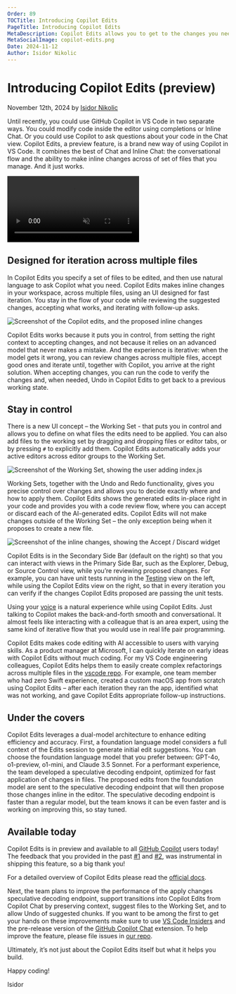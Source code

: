 ```yaml
---
Order: 89
TOCTitle: Introducing Copilot Edits
PageTitle: Introducing Copilot Edits
MetaDescription: Copilot Edits allows you to get to the changes you need in your workspace, across multiple files, using a UI designed for fast iteration. You can specify a set of files to be edited, and then use natural language to simply ask Copilot what you need. You stay in the flow of your code while reviewing the suggested changes, accepting what works, and iterating with follow-up asks.
MetaSocialImage: copilot-edits.png
Date: 2024-11-12
Author: Isidor Nikolic
---
```


# Introducing Copilot Edits (preview)

November 12th, 2024 by [Isidor Nikolic](https://x.com/isidorn)

Until recently, you could use GitHub Copilot in VS Code in two separate ways. You could modify code inside the editor using completions or Inline Chat. Or you could use Copilot to ask questions about your code in the Chat view. Copilot Edits, a preview feature, is a brand new way of using Copilot in VS Code. It combines the best of Chat and Inline Chat: the conversational flow and the ability to make inline changes across of set of files that you manage. And it just works.

<video src="blog-video-demo.mp4" title="Copilot Edits video" autoplay muted controls></video>

## Designed for iteration across multiple files

In Copilot Edits you specify a set of files to be edited, and then use natural language to ask Copilot what you need. Copilot Edits makes inline changes in your workspace, across multiple files, using an UI designed for fast iteration. You stay in the flow of your code while reviewing the suggested changes, accepting what works, and iterating with follow-up asks.

![Screenshot of the Copilot edits, and the proposed inline changes](copilot-edits.png)

Copilot Edits works because it puts you in control, from setting the right context to accepting changes, and not because it relies on an advanced model that never makes a mistake. And the experience is iterative: when the model gets it wrong, you can review changes across multiple files, accept good ones and iterate until, together with Copilot, you arrive at the right solution. When accepting changes, you can run the code to verify the changes and, when needed, Undo in Copilot Edits to get back to a previous working state.

## Stay in control

There is a new UI concept – the Working Set - that puts you in control and allows you to define on what files the edits need to be applied. You can also add files to the working set by dragging and dropping files or editor tabs, or by pressing `#` to explicitly add them. Copilot Edits automatically adds your active editors across editor groups to the Working Set.

![Screenshot of the Working Set, showing the user adding index.js](working-set.png)

Working Sets, together with the Undo and Redo functionality, gives you precise control over changes and allows you to decide exactly where and how to apply them. Copilot Edits shows the generated edits in-place right in your code and provides you with a code review flow, where you can accept or discard each of the AI-generated edits. Copilot Edits will not make changes outside of the Working Set – the only exception being when it proposes to create a new file.

![Screenshot of the inline changes, showing the Accept / Discard widget](changes.png)

Copilot Edits is in the Secondary Side Bar (default on the right) so that you can interact with views in the Primary Side Bar, such as the Explorer, Debug, or Source Control view, while you’re reviewing proposed changes. For example, you can have unit tests running in the [Testing](https://code.visualstudio.com/docs/debugtest/testing) view on the left, while using the Copilot Edits view on the right, so that in every iteration you can verify if the changes Copilot Edits proposed are passing the unit tests.

Using your [voice](https://code.visualstudio.com/docs/configure/accessibility/voice) is a natural experience while using Copilot Edits. Just talking to Copilot makes the back-and-forth smooth and conversational. It almost feels like interacting with a colleague that is an area expert, using the same kind of iterative flow that you would use in real life pair programming.

Copilot Edits makes code editing with AI accessible to users with varying skills. As a product manager at Microsoft, I can quickly iterate on early ideas with Copilot Edits without much coding. For my VS Code engineering colleagues, Copilot Edits helps them to easily create complex refactorings across multiple files in the [vscode repo](https://github.com/microsoft/vscode). For example, one team member who had zero Swift experience, created a custom macOS app from scratch using Copilot Edits – after each iteration they ran the app, identified what was not working, and gave Copilot Edits appropriate follow-up instructions.

## Under the covers

Copilot Edits leverages a dual-model architecture to enhance editing efficiency and accuracy. First, a foundation language model considers a full context of the Edits session to generate initial edit suggestions. You can choose the foundation language model that you prefer between: GPT-4o, o1-preview, o1-mini, and Claude 3.5 Sonnet. For a performant experience, the team developed a speculative decoding endpoint, optimized for fast application of changes in files. The proposed edits from the foundation model are sent to the speculative decoding endpoint that will then propose those changes inline in the editor. The speculative decoding endpoint is faster than a regular model, but the team knows it can be even faster and is working on improving this, so stay tuned.

## Available today

Copilot Edits is in preview and available to all [GitHub Copilot]( https://marketplace.visualstudio.com/items?itemName=GitHub.copilot) users today! The feedback that you provided in the past [#1](https://github.com/microsoft/vscode-copilot-release/issues/95) and [#2](https://github.com/microsoft/vscode-copilot-release/issues/1098), was instrumental in shipping this feature, so a big thank you!

For a detailed overview of Copilot Edits please read the [official docs](https://code.visualstudio.com/docs/copilot/chat/copilot-edits).

Next, the team plans to improve the performance of the apply changes speculative decoding endpoint, support transitions into Copilot Edits from Copilot Chat by preserving context, suggest files to the Working Set, and to allow Undo of suggested chunks.
If you want to be among the first to get your hands on these improvements make sure to use [VS Code Insiders]( https://code.visualstudio.com/insiders/) and the pre-release version of the [GitHub Copilot Chat]( https://marketplace.visualstudio.com/items?itemName=GitHub.copilot-chat) extension. To help improve the feature, please file issues in [our repo](https://github.com/microsoft/vscode/issues).

Ultimately, it’s not just about the Copilot Edits itself but what it helps you build.

Happy coding!

Isidor
